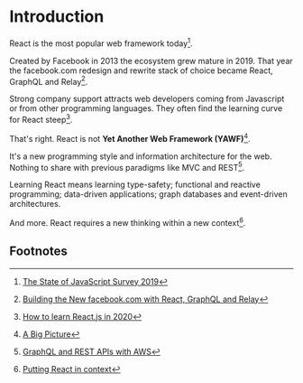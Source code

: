 # Introduction

React is the most popular web framework today[^1].  

Created by Facebook in 2013 the ecosystem grew mature in 2019. That year the facebook.com redesign and rewrite stack of choice became React, GraphQL and Relay[^2].

Strong company support attracts web developers coming from Javascript or from other programming languages. They often find the learning curve for React steep[^3]. 

That's right. React is not **Yet Another Web Framework (YAWF)**[^4]. 

It's a new programming style and information architecture for the web. Nothing to share with previous paradigms like MVC and REST[^5].

Learning React means learning type-safety; functional and reactive programming; data-driven applications; graph databases and event-driven architectures.

And more. React requires a new thinking within a new context[^6].

## Footnotes
[^1]: [The State of JavaScript Survey 2019](https://2019.stateofjs.com/front-end-frameworks/)
[^2]: [Building the New facebook.com with React, GraphQL and Relay](https://developers.facebook.com/videos/2019/building-the-new-facebookcom-with-react-graphql-and-relay/)
[^3]: [How to learn React.js in 2020](https://www.robinwieruch.de/learn-react-js)
[^4]: [A Big Picture](http://metamn.io/react/a-big-picture/)
[^5]: [GraphQL and REST APIs with AWS](http://metamn.io/react/graphql-and-rest-apis-with-aws/)
[^6]: [Putting React in context](http://metamn.io/react/putting-react-in-context/)

